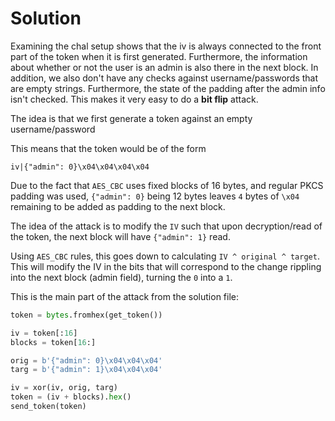 # Solution

Examining the chal setup shows that the iv is always connected to the front part of the token when it is first generated. Furthermore, the information about whether or not the user is an admin is also there in the next block. In addition, we also don't have any checks against username/passwords that are empty strings. Furthermore, the state of the padding after the admin info isn't checked. This makes it very easy to do a **bit flip** attack.


The idea is that we first generate a token against an empty username/password

This means that the token would be of the form

`iv|{"admin": 0}\x04\x04\x04\x04`

Due to the fact that `AES_CBC` uses fixed blocks of 16 bytes, and regular PKCS padding was used, `{"admin": 0}` being 12 bytes leaves `4` bytes of `\x04` remaining to be added as padding to the next block.


The idea of the attack is to modify the `IV` such that upon decryption/read of the token, the next block will have `{"admin": 1}` read.

Using `AES_CBC` rules, this goes down to calculating
`IV ^ original ^ target`. This will modify the IV in the bits that will correspond to the change rippling into the next block (admin field), turning the `0` into a `1`.

This is the main part of the attack from the solution file:

```py
token = bytes.fromhex(get_token())

iv = token[:16]
blocks = token[16:]

orig = b'{"admin": 0}\x04\x04\x04'
targ = b'{"admin": 1}\x04\x04\x04'

iv = xor(iv, orig, targ)
token = (iv + blocks).hex()
send_token(token)
```

